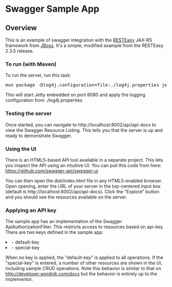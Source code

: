 # Swagger Sample App

## Overview
This is an example of swagger integration with the [RESTEasy](http://www.jboss.org/resteasy) JAX-RS framework from
[JBoss](http://www.jboss.org/).  It's a simple, modified example from the RESTEasy 2.3.5 release.

### To run (with Maven)
To run the server, run this task:
<pre>
mvn package -Dlog4j.configuration=file:./log4j.properties jetty:run
</pre>

This will start Jetty embedded on port 8080 and apply the logging configuration from ./log4j.properties

### Testing the server
Once started, you can navigate to http://localhost:8002/api/api-docs to view the Swagger Resource Listing.
This tells you that the server is up and ready to demonstrate Swagger.

### Using the UI
There is an HTML5-based API tool available in a separate project.  This lets you inspect the API using an 
intuitive UI.  You can pull this code from here:  https://github.com/swagger-api/swagger-ui

You can then open the dist/index.html file in any HTML5-enabled browser.  Open opening, enter the
URL of your server in the top-centered input box (default is http://localhost:8002/api/api-docs).  Click the "Explore" 
button and you should see the resources available on the server.

### Applying an API key
The sample app has an implementation of the Swagger ApiAuthorizationFilter.  This restricts access to resources
based on api-key.  There are two keys defined in the sample app:

<li>- default-key</li>

<li>- special-key</li>

When no key is applied, the "default-key" is applied to all operations.  If the "special-key" is entered, a
number of other resources are shown in the UI, including sample CRUD operations.  Note this behavior is similar
to that on http://developer.wordnik.com/docs but the behavior is entirely up to the implementor.
